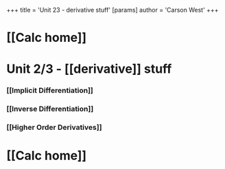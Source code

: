 +++
 title = 'Unit 23 - derivative stuff'
[params]
	author = 'Carson West'
+++
# [[Calc home]]

# Unit 2/3 - [[derivative]] stuff

### [[Implicit Differentiation]]

### [[Inverse Differentiation]]

### [[Higher Order Derivatives]]

# [[Calc home]]